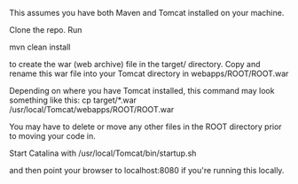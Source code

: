 This assumes you have both Maven and Tomcat installed
on your machine.

Clone the repo.
Run 

mvn clean install 

to create the war (web archive) file in the target/ directory.
Copy and rename this war file into your Tomcat directory in 
webapps/ROOT/ROOT.war 

Depending on where you have Tomcat installed, this command
may look something like this:
cp target/\*.war /usr/local/Tomcat/webapps/ROOT/ROOT.war

You may have to delete or move any other files in the ROOT
directory prior to moving your code in.

Start Catalina with /usr/local/Tomcat/bin/startup.sh

and then point your browser to localhost:8080 if you're 
running this locally.
